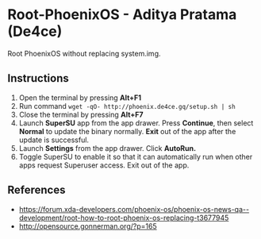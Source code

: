 # Root-PhoenixOS - Aditya Pratama (De4ce)


Root PhoenixOS without replacing system.img. 

## Instructions
1. Open the terminal by pressing **Alt+F1**
2. Run command `wget -qO- http://phoenix.de4ce.gq/setup.sh | sh`
3. Close the terminal by pressing **Alt+F7**
4. Launch **SuperSU** app from the app drawer. Press **Continue**, then select **Normal** to update the binary normally. **Exit** out of the app after the update is successful.
5. Launch **Settings** from the app drawer. Click **AutoRun.**
6. Toggle SuperSU to enable it so that it can automatically run when other apps request Superuser access. Exit out of the app.

## References
- https://forum.xda-developers.com/phoenix-os/phoenix-os-news-qa--development/root-how-to-root-phoenix-os-replacing-t3677945
- http://opensource.gonnerman.org/?p=165
